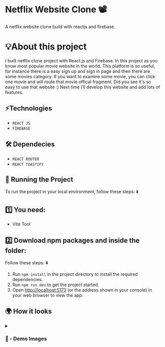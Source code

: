 # Netflix Website Clone 📽️
A netflix website clone build with reactjs and firebase.

# 💡About this project 
I built netflix clone project with React.js and Firebase. In this project as you know most popular movie website in the world. This platform is so useful, for instance there is a easy sign up and sign in page and then there are some movies category. If you want to examine some movie, you can click one movie and will route that movie offical fragment. Did you see it's so easy to use that website :) Next time I'll develop this website and add lots of features.


## ⚡Technologies
* `REACT JS`
* `FIREBASE`

## 🛠 Dependecies
* `REACT ROUTER`
* `REACT TOASTIFY`

## 🚦 Running the Project

To run the project in your local environment, follow these steps: ⬇️

## 1️⃣ You need: 

- Vite Tool

## 2️⃣ Download npm packages and inside the folder:

Follow these steps: ⬇️

1. Run `npm install` in the project directory to install the required dependencies.
2. Run `npm run dev` to get the project started.
3. Open [http://localhost:5173](http://localhost:5173) (or the address shown in your console) in your web browser to view the app.

## 🌍 How it looks

<details>
<summary><h3> 📸 - Demo Images </h3></summary>


<img src='https://github.com/user-attachments/assets/6da23b47-3beb-4dee-958a-dfb35b804ac9' width="100%"/>

#

<img src='https://github.com/user-attachments/assets/09f00595-1774-4eeb-a6e9-ff3401cea169' width="100%"/>

#

<img src='https://github.com/user-attachments/assets/95aa3cc1-66cf-49d1-bbe1-b8ad018f9b14' width="100%"/>

#

<img src='https://github.com/user-attachments/assets/47ddf214-7479-4b83-a369-c05737d0b272' width="100%"/>

#

<img src='https://github.com/user-attachments/assets/827ce9fa-8ba8-4d55-a707-23d3f034ce55' width="100%"/>

#

<img src='https://github.com/user-attachments/assets/8e985648-399b-4482-b458-4ef9011415f7' width="100%"/>

</details>
